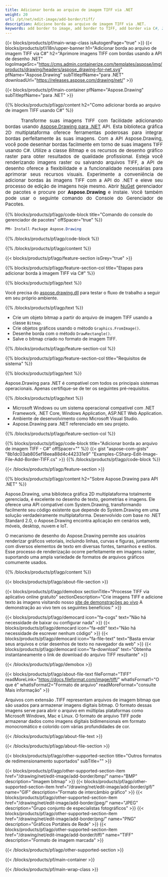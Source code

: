 ```yaml
---
title: Adicionar borda ao arquivo de imagem TIFF via .NET
weight: 20
url: /pt/net/edit-image/add-border/tiff/
description: Adicione borda ao arquivo de imagem TIFF via .NET.
keywords: add border to image, add border to TIFF, add border via C#, 2D graphics, drawing API, edit bitmap C#, Drawing para .NET, save bitmap, save TIFF image, cross-platform 2D graphic library, Bitmap class, raster graphics drawing, draw border, rendering raster images, TIFF image file
---
```


{{< blocks/products/pf/main-wrap-class isAutogenPage="true" >}}
{{< blocks/products/pf/i18n/upper-banner h1="Adicionar borda ao arquivo de imagem TIFF via C#" h2="Aprimore imagens TIFF com bordas usando a API de desenho .NET" logoImageSrc="https://cms.admin.containerize.com/templates/aspose/img/products/drawing/headers/aspose_drawing-for-net.svg" pfName="Aspose.Drawing" subTitlepfName="para .NET" downloadUrl="https://releases.aspose.com/drawing/net/" >}}

{{< blocks/products/pf/main-container pfName="Aspose.Drawing" subTitlepfName="para .NET" >}}


{{% blocks/products/pf/agp/content h2="Como adicionar borda ao arquivo de imagem TIFF usando C#" %}}

<p align="justify" style="text-indent:50px;font-size:15px;">
Transforme suas imagens TIFF com facilidade adicionando bordas usando <a href="https://products.aspose.com/drawing/net">Aspose.Drawing para .NET</a> API. Esta biblioteca gráfica 2D multiplataforma oferece ferramentas poderosas para integrar bordas perfeitamente às suas imagens. Com a API Aspose.Drawing, você pode desenhar bordas facilmente em torno de suas imagens TIFF usando C#. Utilize a classe Bitmap e os recursos de desenho gráfico raster para obter resultados de qualidade profissional. Esteja você renderizando imagens raster ou salvando arquivos TIFF, a API de desenho oferece a flexibilidade e a funcionalidade necessárias para aprimorar seus recursos visuais. Experimente a conveniência de adicionar bordas às imagens TIFF com a API do .NET e eleve seu processo de edição de imagens hoje mesmo. Abrir <a href="https://www.nuget.org/packages/aspose.drawing">NuGet</a> gerenciador de pacotes e procure por <b>Aspose.Drawing</b> e instale. Você também pode usar o seguinte comando do Console do Gerenciador de Pacotes.</p>

{{% blocks/products/pf/agp/code-block title="Comando do console do gerenciador de pacotes" offSpacer="true" %}}
```cs
PM> Install-Package Aspose.Drawing
```
{{% /blocks/products/pf/agp/code-block %}}

{{% /blocks/products/pf/agp/content %}}


{{< blocks/products/pf/agp/feature-section isGrey="true" >}}

{{% blocks/products/pf/agp/feature-section-col title="Etapas para adicionar borda à imagem TIFF via C#" %}}

{{% blocks/products/pf/agp/text %}}

Você precisa do [aspose.drawing.dll](https://downloads.aspose.com/drawing/net) para testar o fluxo de trabalho a seguir em seu próprio ambiente.

{{% /blocks/products/pf/agp/text %}}

+ Crie um objeto bitmap a partir do arquivo de imagem TIFF usando a classe `Bitmap`.
+ Crie objetos gráficos usando o método `Graphics.FromImage()`.
+ Desenhe borda com o método `DrawRectangle()`.
+ Salve o bitmap criado no formato de imagem TIFF.

{{% /blocks/products/pf/agp/feature-section-col %}}

{{% blocks/products/pf/agp/feature-section-col title="Requisitos de sistema" %}}

{{% blocks/products/pf/agp/text %}}

Aspose.Drawing para .NET é compatível com todos os principais sistemas operacionais. Apenas certifique-se de ter os seguintes pré-requisitos.

{{% /blocks/products/pf/agp/text %}}

- Microsoft Windows ou um sistema operacional compatível com .NET Framework, .NET Core, Windows Application, ASP.NET Web Application.
- Ambiente de desenvolvimento como Microsoft Visual Studio.
- Aspose.Drawing para .NET referenciado em seu projeto.

{{% /blocks/products/pf/agp/feature-section-col %}}

{{% blocks/products/pf/agp/code-block title="Adicionar borda ao arquivo de imagem TIFF - C#" offSpacer="" %}}
{{< gist "aspose-com-gists" "8b1dc03ab805ef18eea88d4c442331e9" "Examples-CSharp-Edit-Image-File-Add-Border-TIFF.cs" >}}
{{% /blocks/products/pf/agp/code-block %}}

{{< /blocks/products/pf/agp/feature-section >}}


<!-- aboutfile Starts -->

{{% blocks/products/pf/agp/content h2="Sobre Aspose.Drawing para API .NET" %}}

Aspose.Drawing, uma biblioteca gráfica 2D multiplataforma totalmente gerenciada, é excelente no desenho de texto, geometrias e imagens. Ele oferece uma API compatível com System.Drawing, transformando facilmente seu código existente que depende do System.Drawing em uma solução verdadeiramente multiplataforma. Desenvolvido com base no .NET Standard 2.0, o Aspose.Drawing encontra aplicação em cenários web, móveis, desktop, nuvem e IoT.

O mecanismo de desenho do Aspose.Drawing permite aos usuários renderizar gráficos vetoriais, incluindo linhas, curvas e figuras, juntamente com diversos elementos de texto em diversas fontes, tamanhos e estilos. Esse processo de renderização ocorre perfeitamente em imagens raster, suportando uma ampla variedade de formatos de arquivos gráficos comumente usados.

{{% /blocks/products/pf/agp/content %}}


{{< blocks/products/pf/agp/about-file-section >}}

{{< blocks/products/pf/agp/demobox sectionTitle="Processe TIFF via aplicativo online gratuito" sectionDescription="Crie imagens TIFF e adicione texto às imagens visitando nosso [site de demonstrações ao vivo](https://products.aspose.app/drawing) A demonstração ao vivo tem os seguintes benefícios:" >}}

{{< blocks/products/pf/agp/democard icon="fa-cogs" text="Não há necessidade de baixar ou configurar nada" >}}
{{< blocks/products/pf/agp/democard icon="fa-edit" text="Não há necessidade de escrever nenhum código" >}}
{{< blocks/products/pf/agp/democard icon="fa-file-text" text="Basta enviar seus arquivos e criar desenhos de texto no navegador da web" >}}
{{< blocks/products/pf/agp/democard icon="fa-download" text="Obtenha instantaneamente o link de download do arquivo TIFF resultante" >}}

{{< /blocks/products/pf/agp/demobox >}}

{{< blocks/products/pf/agp/about-file-text fileFormat="TIFF" readMoreLink="https://docs.fileformat.com/image/tiff/" whatIsFormat1="O que é" whatIsFormat2="Formato de arquivo" readMoreFormat="consulte Mais informação" >}}

Arquivos com extensão .TIFF representam arquivos de imagem bitmap que são usados ​​para armazenar imagens digitais bitmap. O formato dessas imagens serve para abrir o arquivo em múltiplas plataformas como Microsoft Windows, Mac e Linux. O formato de arquivo TIFF pode armazenar dados como imagens digitais bidimensionais em formato monocromático e colorido com várias profundidades de cor.

{{< /blocks/products/pf/agp/about-file-text >}}

{{< /blocks/products/pf/agp/about-file-section >}}

<!-- aboutfile Ends -->


{{< blocks/products/pf/agp/other-supported-section title="Outros formatos de redimensionamento suportados" subTitle="" >}}

{{< blocks/products/pf/agp/other-supported-section-item href="/drawing/net/edit-image/add-border/bmp/" name="BMP" description="Imagem bitmap" >}}
{{< blocks/products/pf/agp/other-supported-section-item href="/drawing/net/edit-image/add-border/gif/" name="GIF" description="Formato de intercâmbio gráfico" >}}
{{< blocks/products/pf/agp/other-supported-section-item href="/drawing/net/edit-image/add-border/jpeg/" name="JPEG" description="Grupo conjunto de especialistas fotográficos" >}}
{{< blocks/products/pf/agp/other-supported-section-item href="/drawing/net/edit-image/add-border/png/" name="PNG" description="Gráficos Portáteis de Rede" >}}
{{< blocks/products/pf/agp/other-supported-section-item href="/drawing/net/edit-image/add-border/tiff/" name="TIFF" description="Formato de imagem marcada" >}}

{{< /blocks/products/pf/agp/other-supported-section >}}

{{< /blocks/products/pf/main-container >}}

{{< /blocks/products/pf/main-wrap-class >}}
